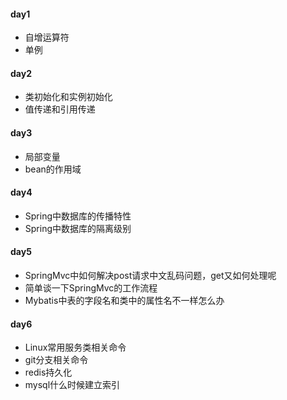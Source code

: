 #### day1

- 自增运算符
- 单例

#### day2

- 类初始化和实例初始化
- 值传递和引用传递

#### day3

- 局部变量
- bean的作用域

#### day4

- Spring中数据库的传播特性
- Spring中数据库的隔离级别

#### day5

- SpringMvc中如何解决post请求中文乱码问题，get又如何处理呢
- 简单谈一下SpringMvc的工作流程
- Mybatis中表的字段名和类中的属性名不一样怎么办

#### day6

- Linux常用服务类相关命令
- git分支相关命令
- redis持久化
- mysql什么时候建立索引

